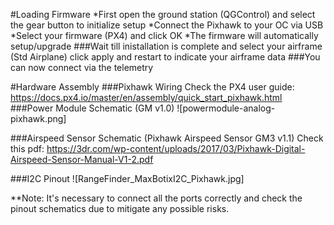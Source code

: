 #Loading Firmware
*First open the ground station (QGControl) and select the gear button to initialize setup
*Connect the Pixhawk to your OC via USB
*Select your firmware (PX4) and click OK
*The firmware will automatically setup/upgrade
###Wait till inistallation is complete and select your airframe (Std Airplane)
   click apply and restart to indicate your airframe data
###You can now connect via the telemetry

#Hardware Assembly
###Pixhawk Wiring
   Check the PX4 user guide:  https://docs.px4.io/master/en/assembly/quick_start_pixhawk.html
###Power Module Schematic (GM v1.0)
![powermodule-analog-pixhawk.png]

###Airspeed Sensor Schematic (Pixhawk Airspeed Sensor GM3 v1.1)
   Check this pdf: https://3dr.com/wp-content/uploads/2017/03/Pixhawk-Digital-Airspeed-Sensor-Manual-V1-2.pdf

###I2C Pinout
![RangeFinder_MaxBotixI2C_Pixhawk.jpg]

**Note: It's necessary to connect all the ports correctly and check the pinout schematics due to mitigate any possible risks.
